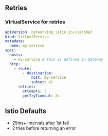 ## Retries

### VirtualService for retries

```yaml
apiVersion: networking.istio.io/v1alpha3
kind: VirtualService
metadata:
  name: my-service
spec:
  hosts:
    - my-service # This is defined in Gateway
  http:
    - route:
        - destination:
            host: my-service
            subset: v1
      retries:
        attempts: 3
        perTryTimeout: 2s
```

## Istio Defaults

- 25ms+ intervals after 1st fail
- 2 tries before returning an error